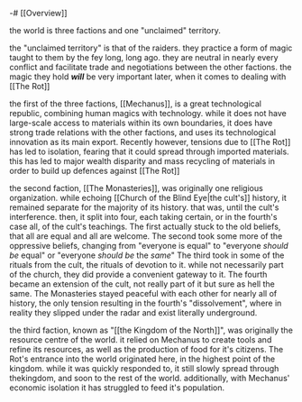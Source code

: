 -# [[Overview]]

the world is three factions and one "unclaimed" territory. 

the "unclaimed territory" is that of the raiders. they practice a form of magic taught to them by the fey long, long ago. they are neutral in nearly every conflict and facilitate trade and negotiations between the other factions. the magic they hold ***will*** be very important later, when it comes to dealing with [[The Rot]]

the first of the three factions, [[Mechanus]], is a great technological republic, combining human magics with technology. while it does not have large-scale access to materials within its own boundaries, it does have strong trade relations with the other factions, and uses its technological innovation as its main export. Recently however, tensions due to [[The Rot]] has led to isolation, fearing that it could spread through imported materials. this has led to major wealth disparity and mass recycling of materials in order to build up defences against [[The Rot]]

the second faction, [[The Monasteries]], was originally one religious organization. while echoing [[Church of the Blind Eye|the cult's]] history, it remained separate for the majority of its history. that was, until the cult's interference. then, it split into four, each taking certain, or in the fourth's case all, of the cult's teachings. 
	The first actually stuck to the old beliefs, that all are equal and all are welcome. 
	The second took some more of the oppressive beliefs, changing from "everyone is equal" to "everyone *should be* equal" or "everyone *should be* the *same*"
	The third took in some of the rituals from the cult, the rituals of devotion to it. while not necessarily part of the church, they did provide a convenient gateway to it. 
	The fourth became an extension of the cult, not really part of it but sure as hell the same. 
The Monasteries stayed peaceful with each other for nearly all of history, the only tension resulting in the fourth's "dissolvement", where in reality they slipped under the radar and exist literally underground. 

the third faction, known as "[[the Kingdom of the North]]", was originally the resource centre of the world. it relied on Mechanus to create tools and refine its resources, as well as the production of food for it's citizens. The Rot's entrance into the world originated here, in the highest point of the kingdom. while it was quickly responded to, it still slowly spread through thekingdom, and soon to the rest of the world. additionally, with Mechanus' economic isolation it has struggled to feed it's population. 